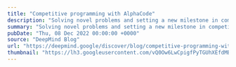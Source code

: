 ```yaml
---
title: "Competitive programming with AlphaCode"
description: "Solving novel problems and setting a new milestone in competitive programming."
summary: "Solving novel problems and setting a new milestone in competitive programming."
pubDate: "Thu, 08 Dec 2022 00:00:00 +0000"
source: "DeepMind Blog"
url: "https://deepmind.google/discover/blog/competitive-programming-with-alphacode/"
thumbnail: "https://lh3.googleusercontent.com/vQ0Ow6LwCpigfPyTGUhXEfdMBWPyHmaCo7eoQW7bv3QoZXW6EIj18FPiCLI1vlMYlUAOvEXta1KSkl8P2KScquYJb-Dm_QygP9kdlLYkpF4nVyEH=w1200-h630-n-nu"
---
```


